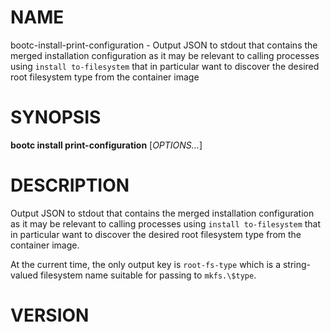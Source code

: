 # NAME

bootc-install-print-configuration - Output JSON to stdout that contains
the merged installation configuration as it may be relevant to calling
processes using `install to-filesystem` that in particular want to
discover the desired root filesystem type from the container image

# SYNOPSIS

**bootc install print-configuration** \[*OPTIONS...*\]

# DESCRIPTION

Output JSON to stdout that contains the merged installation
configuration as it may be relevant to calling processes using `install
to-filesystem` that in particular want to discover the desired root
filesystem type from the container image.

At the current time, the only output key is `root-fs-type` which is a
string-valued filesystem name suitable for passing to `mkfs.\$type`.

<!-- BEGIN GENERATED OPTIONS -->
<!-- END GENERATED OPTIONS -->

# VERSION

<!-- VERSION PLACEHOLDER -->

